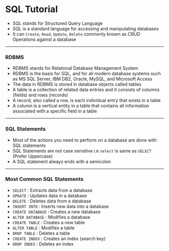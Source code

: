 # SQL Tutorial

- SQL stands for Structured Query Language
- SQL is a standard language for accessing and manipulating databases
- It can `Create`, `Read`, `Update`, `Delete` commonly known as CRUD Operations against a database

---

### RDBMS

- RDBMS stands for Relational Database Management System
- RDBMS is the basis for SQL, and for all modern database systems such as MS SQL Server, IBM DB2, Oracle, MySQL, and Microsoft Access
- The data in RDBMS is stored in database objects called tables
- A table is a collection of related data entries and it consists of columns (fields) and rows (records)
- A record, also called a row, is each individual entry that exists in a table
- A column is a vertical entity in a table that contains all information associated with a specific field in a table

--- 

### SQL Statements

- Most of the actions you need to perform on a database are done with SQL statements
- SQL Statements are not case sensitive i.e `select` is same as `SELECT` (Prefer Uppercase)
- A SQL statement always ends with a semicolon

---

### Most Common SQL Statements

- `SELECT` : Extracts data from a database
- `UPDATE` : Updates data in a database
- `DELETE` : Deletes data from a database
- `INSERT INTO` : Inserts new data into a database
- `CREATE DATABASE` : Creates a new database
- `ALTER DATABASE` : Modifies a database
- `CREATE TABLE` : Creates a new table
- `ALTER TABLE` : Modifies a table
- `DROP TABLE` : Deletes a table
- `CREATE INDEX` : Creates an index (search key)
- `DROP INDEX` : Deletes an index